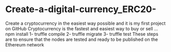 # Create-a-digital-currency_ERC20-
Create a cryptocurrency in the easiest way possible and it is my first project on GitHub Cryptocurrency is the fastest and easiest way to buy or sell
 ... npm install 
 1- truffle compile
2- truffle migrate
3- truffle test 
These steps are to ensure that the nodes are tested and ready to be published on the Ethereum network


